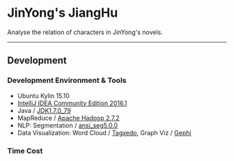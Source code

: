 # JinYong's JiangHu

Analyse the relation of characters in JinYong's novels.

***

## Development

### Development Environment & Tools

+ Ubuntu Kylin 15.10
+ [IntelliJ IDEA Community Edition 2016.1](https://www.jetbrains.com/idea/download/#section=linux)
+ Java / [JDK1.7.0_79](http://www.oracle.com/technetwork/java/javase/downloads/jdk7-downloads-1880260.html)
+ MapReduce / [Apache Hadoop 2.7.2](http://hadoop.apache.org/)
+ NLP: Segmentation / [ansj_seg5.0.0](https://github.com/NLPchina/ansj_seg)
+ Data Visualization: Word Cloud / [Tagxedo](http://www.tagxedo.com/), Graph Viz / [Gephi](https://gephi.org/)

### Time Cost



